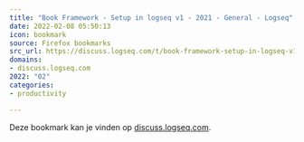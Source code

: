 ```yaml
---
title: "Book Framework - Setup in logseq v1 - 2021 - General - Logseq"
date: 2022-02-08 05:50:13
icon: bookmark
source: Firefox bookmarks
src_url: https://discuss.logseq.com/t/book-framework-setup-in-logseq-v1-2021/4324
domains:
- discuss.logseq.com
2022: "02"
categories:
- productivity

---
```

Deze bookmark kan je vinden op [discuss.logseq.com](https://discuss.logseq.com/t/book-framework-setup-in-logseq-v1-2021/4324).
